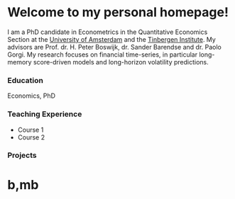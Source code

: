 # Welcome to my personal homepage! 

I am a PhD candidate in Econometrics in the Quantitative Economics Section at the [University of Amsterdam](https://ase.uva.nl/content/sections/quantitative-economics/quantitative-economics.html?origin=D4DixO%2FESbuaIXcFryAJdQ) and the [Tinbergen Institute](https://tinbergen.nl/home). 
My advisors are Prof. dr. H. Peter Boswijk, dr. Sander Barendse  and dr. Paolo Gorgi. 
My research focuses on financial time-series, in particular long-memory score-driven models and long-horizon volatility predictions. 

### Education
Economics, PhD

### Teaching Experience
- Course 1
- Course 2

### Projects

# b,mb

